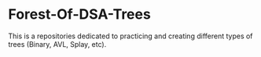 # Forest-Of-DSA-Trees
This is a repositories dedicated to practicing and creating different types of trees (Binary, AVL, Splay, etc). 
